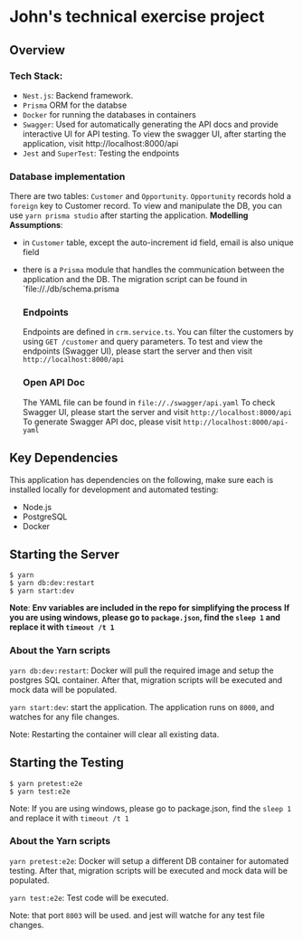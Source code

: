 # John's technical exercise project

## Overview
### Tech Stack:
* `Nest.js`: Backend framework.
* `Prisma` ORM for the databse
* `Docker` for running the databases in containers
* `Swagger`: Used for automatically generating the API docs and provide interactive UI for API testing. To view the swagger UI, after starting the application, visit http://localhost:8000/api
* `Jest` and `SuperTest`: Testing the endpoints

### Database implementation
There are two tables: `Customer` and `Opportunity`. `Opportunity` records hold a `foreign` key to Customer record. To view and manipulate the DB, you can use `yarn prisma studio` after starting the application.
**Modelling Assumptions**: 
* in `Customer` table, except the auto-increment id field, email is also unique field 
* there is a `Prisma` module that handles the communication between the application and the DB. The migration script can be found in `file://./db/schema.prisma


  ### Endpoints
  Endpoints are defined in `crm.service.ts`. You can filter the customers by using `GET /customer` and query parameters. 
  To test and view the endpoints (Swagger UI), please start the server and then visit `http://localhost:8000/api`

  ### Open API Doc
  The YAML file can be found in `file://./swagger/api.yaml`
  To check Swagger UI, please start the server and visit `http://localhost:8000/api`
  To generate Swagger API doc, please visit `http://localhost:8000/api-yaml`



## Key Dependencies

This application has dependencies on the following, make sure each is installed locally for development and automated testing:

* Node.js
* PostgreSQL
* Docker


## Starting the Server

```
$ yarn
$ yarn db:dev:restart
$ yarn start:dev
```

**Note**: 
    **Env variables are included in the repo for simplifying the process**
    **If you are using windows, please go to `package.json`, find the `sleep 1` and replace it with `timeout /t 1`**

### About the Yarn scripts
`yarn db:dev:restart`: Docker will pull the required image and setup the postgres SQL container. After that, migration scripts will be executed and mock data will be populated. 

`yarn start:dev`: start the application. The application runs on `8000`, and watches for any file changes.

Note: Restarting the container will clear all existing data.



## Starting the Testing

```
$ yarn pretest:e2e
$ yarn test:e2e
```

Note: If you are using windows, please go to package.json, find the `sleep 1` and replace it with `timeout /t 1`

### About the Yarn scripts
`yarn pretest:e2e`:  Docker will setup a different DB container for automated testing. After that, migration scripts will be executed and mock data will be populated.

`yarn test:e2e`: Test code will be executed.

Note: that port `8003` will be used. and jest will watche for any test file changes.


